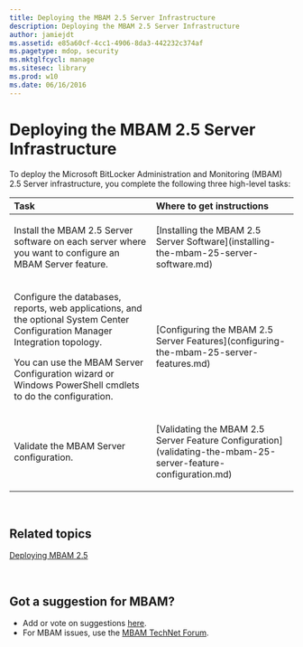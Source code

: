 ```yaml
---
title: Deploying the MBAM 2.5 Server Infrastructure
description: Deploying the MBAM 2.5 Server Infrastructure
author: jamiejdt
ms.assetid: e85a60cf-4cc1-4906-8da3-442232c374af
ms.pagetype: mdop, security
ms.mktglfcycl: manage
ms.sitesec: library
ms.prod: w10
ms.date: 06/16/2016
---
```



# Deploying the MBAM 2.5 Server Infrastructure


To deploy the Microsoft BitLocker Administration and Monitoring (MBAM) 2.5 Server infrastructure, you complete the following three high-level tasks:

<table>
<colgroup>
<col width="50%" />
<col width="50%" />
</colgroup>
<thead>
<tr class="header">
<th align="left">Task</th>
<th align="left">Where to get instructions</th>
</tr>
</thead>
<tbody>
<tr class="odd">
<td align="left"><p>Install the MBAM 2.5 Server software on each server where you want to configure an MBAM Server feature.</p></td>
<td align="left"><p>[Installing the MBAM 2.5 Server Software](installing-the-mbam-25-server-software.md)</p></td>
</tr>
<tr class="even">
<td align="left"><p>Configure the databases, reports, web applications, and the optional System Center Configuration Manager Integration topology.</p>
<p>You can use the MBAM Server Configuration wizard or Windows PowerShell cmdlets to do the configuration.</p></td>
<td align="left"><p>[Configuring the MBAM 2.5 Server Features](configuring-the-mbam-25-server-features.md)</p></td>
</tr>
<tr class="odd">
<td align="left"><p>Validate the MBAM Server configuration.</p></td>
<td align="left"><p>[Validating the MBAM 2.5 Server Feature Configuration](validating-the-mbam-25-server-feature-configuration.md)</p></td>
</tr>
</tbody>
</table>

 

## Related topics


[Deploying MBAM 2.5](deploying-mbam-25.md)

 
## Got a suggestion for MBAM?
- Add or vote on suggestions [here](http://mbam.uservoice.com/forums/268571-microsoft-bitlocker-administration-and-monitoring). 
- For MBAM issues, use the [MBAM TechNet Forum](https://social.technet.microsoft.com/Forums/home?forum=mdopmbam).
 





